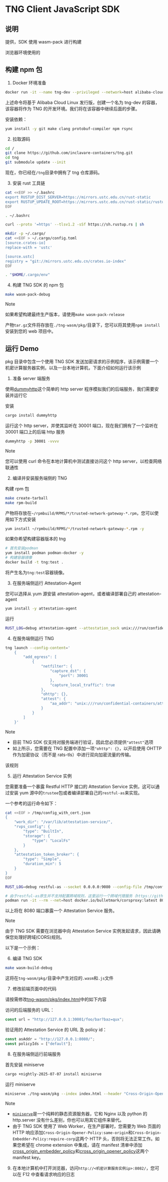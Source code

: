 # TNG Client JavaScript SDK

## 说明

提供，SDK 使用 wasm-pack 进行构建

浏览器环境使用的

## 构建 npm 包

1. Docker 环境准备

```sh
docker run -it --name tng-dev --privileged --network=host alibaba-cloud-linux-3-registry.cn-hangzhou.cr.aliyuncs.com/alinux3/alinux3:latest bash
```

上述命令将基于 Alibaba Cloud Linux 发行版，创建一个名为 tng-dev 的容器，该容器将作为 TNG 的开发环境。我们将在该容器中继续后面的步骤。

安装依赖：

```sh
yum install -y git make clang protobuf-compiler npm rsync
```

2. 拉取源码

```sh
cd /
git clone https://github.com/inclavare-containers/tng.git
cd tng
git submodule update --init
```

现在，你已经在`/tng`目录中拥有了 tng 仓库源码。

3. 安装 rust 工具链

```sh
cat <<EOF >> ~/.bashrc
export RUSTUP_DIST_SERVER=https://mirrors.ustc.edu.cn/rust-static
export RUSTUP_UPDATE_ROOT=https://mirrors.ustc.edu.cn/rust-static/rustup
EOF

. ~/.bashrc

curl --proto '=https' --tlsv1.2 -sSf https://sh.rustup.rs | sh

mkdir -p ~/.cargo/
cat <<EOF > ~/.cargo/config.toml
[source.crates-io]
replace-with = 'ustc'

[source.ustc]
registry = "git://mirrors.ustc.edu.cn/crates.io-index"
EOF

. "$HOME/.cargo/env"
```

4. 构建 TNG SDK 的 npm 包

```sh
make wasm-pack-debug
```

> [!NOTE]
> 如果希望构建最终生产版本，请使用`make wasm-pack-release`

产物`tar.gz`文件将存放在`./tng-wasm/pkg/`目录下，您可以将其使用`npm install`安装到您的 web 项目中。

## 运行 Demo

pkg 目录中包含一个使用 TNG SDK 发送加密请求的示例程序，该示例需要一个机密计算服务器实例，以及一台本地计算机，下面介绍如何运行该示例

1. 准备 server 端服务

使用[dummyhttp](https://github.com/svenstaro/dummyhttp)这个简单的 http server 程序模拟我们的后端服务，我们需要安装并运行它

安装

```sh
cargo install dummyhttp
```

运行这个 http server，并使其监听在 30001 端口，现在我们拥有了一个监听在 30001 端口上的后端 http 服务

```sh
dummyhttp -p 30001 -vvvv
```

> [!NOTE]
> 您可以使用 curl 命令在本地计算机中测试直接访问这个 http server，以检查网络联通性

2. 编译并安装服务端侧的 TNG

构建 rpm 包

```sh
make create-tarball
make rpm-build
```

产物将存放在`~/rpmbuild/RPMS/*/trusted-network-gateway-*.rpm`，您可以使用如下方式安装

```sh
yum install ~/rpmbuild/RPMS/*/trusted-network-gateway-*.rpm -y
```

如果你希望构建容器版本的 tng

```sh
# 首先安装podman
yum install podman podman-docker -y
# 构建容器镜像
docker build -t tng:test .
```

将产生名为`tng:test`容器镜像。

3. 在服务端侧运行 Attestation-Agent

您可以选择从 yum 源安装 attestation-agent，或者编译部署自己的 attestation-agent

```sh
yum install -y attestation-agent
```

运行

```sh
RUST_LOG=debug attestation-agent --attestation_sock unix:///run/confidential-containers/attestation-agent/attestation-agent.sock
```

4. 在服务端侧运行 TNG

```sh
tng launch --config-content='
    {
        "add_egress": [
            {
                "netfilter": {
                    "capture_dst": {
                        "port": 30001
                    },
                    "capture_local_traffic": true
                },
                "ohttp": {},
                "attest": {
                    "aa_addr": "unix:///run/confidential-containers/attestation-agent/attestation-agent.sock"
                }
            }
        ]
    }'
```

> [!NOTE]
>
> - 目前 TNG SDK 仅支持对服务端进行验证，因此您必须提供`"attest"`选项
> - 如上所示，您需要在 TNG 配置中添加一项`"ohttp": {}`，以开启使用 OHTTP 作为加密协议（而不是 rats-tls）中进行双向加密流量的传输。

该规则

5. 运行 Attestation Service 实例

您需要准备一个暴露 Restful HTTP 接口的 Attestation Service 实例，这可以通过安装 yum 源中的`trustee`包或者编译部署自己的`restful-as`来实现。

一个参考的运行命令如下：

```sh
cat <<EOF > /tmp/config_with_cert.json
{
    "work_dir": "/var/lib/attestation-service/",
    "rvps_config": {
        "type": "BuiltIn",
        "storage": {
            "type": "LocalFs"
        }
    },
    "attestation_token_broker": {
        "type": "Simple",
        "duration_min": 5
    }
}
EOF

RUST_LOG=debug restful-as --socket 0.0.0.0:9080 --config-file /tmp/config_with_cert.json

# 由于restful-as原生并不支持配置跨域规则，这里运行一个跨域代理服务（https://github.com/bulletmark/corsproxy），从8080端口转发请求到真正的Attestation Service。
podman run -it --rm --net=host docker.io/bulletmark/corsproxy:latest 8080=http://127.0.0.1:9080
```

以上将在 8080 端口暴露一个 Attestation Service 服务。

> [!NOTE]
> 由于 TNG SDK 需要在浏览器中向 Attestation Service 实例发起请求，因此请确保您处理好跨域(CORS)规则。

以下是一个示例：

6. 编译 TNG SDK

```sh
make wasm-build-debug
```

这将在`tng-wasm/pkg/`目录中产生对应的`.wasm`和`.js`文件

7. 修改前端页面中的代码

请按需修改[tng-wasm/pkg/index.html](./pkg/index.html)中的如下内容

访问的后端服务的 URL：

```js
const url = "http://127.0.0.1:30001/foo/bar?baz=qux";
```

验证用的 Attestation Service 的 URL 及 policy id：

```js
const asAddr = "http://127.0.0.1:8080/";
const policyIds = ["default"];
```

8. 在服务端侧运行前端服务

首先安装 miniserve

```sh
cargo +nightly-2025-07-07 install miniserve
```

运行 miniserve

```sh
miniserve ./tng-wasm/pkg --index index.html --header "Cross-Origin-Opener-Policy:same-origin" --header "Cross-Origin-Embedder-Policy:require-corp" --port 8082
```

> [!NOTE]
>
> - [`miniserve`](https://github.com/svenstaro/miniserve)是一个纯粹的静态资源服务器，它和 Nginx 以及 python 的 http.server 没有什么差别，你也可以用其它组件来替代。
> - 由于 TNG SDK 使用了 Web Worker，在生产部署时，您需要为 Web 页面的 HTTP 响应添加`Cross-Origin-Opener-Policy:same-origin`和`Cross-Origin-Embedder-Policy:require-corp`这两个 HTTP 头，否则将无法正常工作。如果您希望在 chrome extension 中集成，请在 manifest 清单中添加[cross_origin_embedder_policy](https://developer.chrome.com/docs/extensions/reference/manifest/cross-origin-embedder-policy)和[cross_origin_opener_policy](https://developer.chrome.com/docs/extensions/reference/manifest/cross-origin-opener-policy)这两个 manifest key。

9. 在本地计算机中打开浏览器，访问`http://<机密计算服务实例ip>:8082/`，您可以在 F12 中查看请求响应的日志
